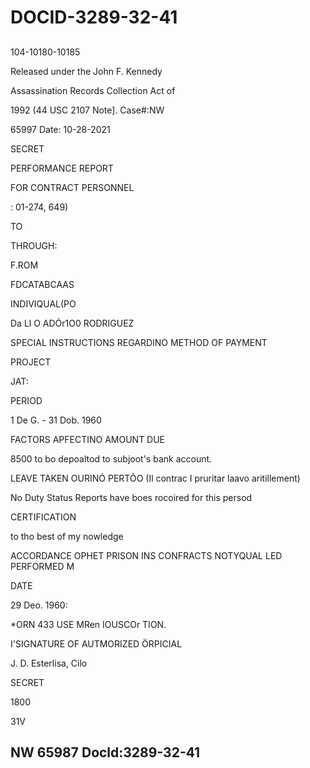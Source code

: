 # DOCID-3289-32-41

##
104-10180-10185

Released under the John F. Kennedy

Assassination Records Collection Act of

1992 (44 USC 2107 Note]. Case#:NW

65997 Date: 10-28-2021

SECRET

PERFORMANCE REPORT

FOR CONTRACT PERSONNEL

: 01-274, 649)

TO

THROUGH:

F.ROM

FDCATABCAAS

INDIVIQUAL(PO

Da Ll O ADÓr1O0 RODRIGUEZ

SPECIAL INSTRUCTIONS REGARDINO METHOD OF PAYMENT

PROJECT

JAT:

PERIOD

1 De G. - 31 Dob. 1960

FACTORS APFECTINO AMOUNT DUE

8500 to bo depoaltod to subjoot's bank account.

LEAVE TAKEN OURINÓ PERTÕO (Il contrac I pruritar laavo aritillement)

No Duty Status Reports have boes rocoired for this persod

CERTIFICATION

to tho best of my nowledge

ACCORDANCE OPHET PRISON INS CONFRACTS NOTYQUAL LED PERFORMED M

DATE

29 Deo. 1960:

*ORN 433 USE MRen IOUSCOr TION.

I'SIGNATURE OF AUTMORIZED ÖRPICIAL

J. D. Esterlisa, Cilo

SECRET

1800

31V

NW 65987 Docld:3289-32-41
---

